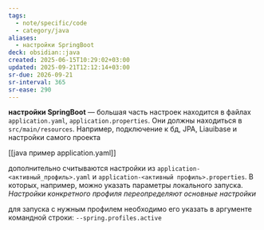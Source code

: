 ```yaml
---
tags:
  - note/specific/code
  - category/java
aliases:
  - настройки SpringBoot
deck: obsidian::java
created: 2025-06-15T10:29:02+03:00
updated: 2025-09-21T12:12:14+03:00
sr-due: 2026-09-21
sr-interval: 365
sr-ease: 290
---
```


**настройки SpringBoot**
—
большая часть настроек находится в файлах `application.yaml`, `application.properties`. Они должны находиться в `src/main/resources`. Например, подключение к бд, JPA, Liauibase и настройки самого проекта

[[java пример application.yaml]]

дополнительно считываются настройки из `application-<активный_профиль>.yaml` и `application-<активный профиль>.properties`. В которых, например, можно указать параметры
 локального запуска. *Настройки конкретного профиля переопределяют основные настройки*

для запуска с нужным профилем необходимо его указать в аргументе командной строки: ```--spring.profiles.active```
